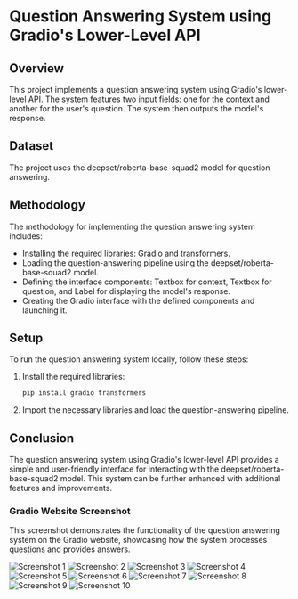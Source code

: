 # **Question Answering System using Gradio's Lower-Level API**

## Overview

This project implements a question answering system using Gradio's lower-level API. The system features two input fields: one for the context and another for the user's question. The system then outputs the model's response.

## Dataset

The project uses the deepset/roberta-base-squad2 model for question answering.

## Methodology

The methodology for implementing the question answering system includes:

- Installing the required libraries: Gradio and transformers.
- Loading the question-answering pipeline using the deepset/roberta-base-squad2 model.
- Defining the interface components: Textbox for context, Textbox for question, and Label for displaying the model's response.
- Creating the Gradio interface with the defined components and launching it.

## Setup

To run the question answering system locally, follow these steps:

1. Install the required libraries:


   ```bash
   pip install gradio transformers
   
2. Import the necessary libraries and load the question-answering pipeline.


## Conclusion

The question answering system using Gradio's lower-level API provides a simple and user-friendly interface for interacting with the deepset/roberta-base-squad2 model. This system can be further enhanced with additional features and improvements.



### Gradio Website Screenshot

This screenshot demonstrates the functionality of the question answering system on the Gradio website, showcasing how the system processes questions and provides answers.

![Screenshot 1](question-answering-system-using-Gradio-s-lower-level-API/Gradiositescreenshots/crypo1.png)
![Screenshot 2](question-answering-system-using-Gradio-s-lower-level-API/Gradiositescreenshots/crypo2.png)
![Screenshot 3](question-answering-system-using-Gradio-s-lower-level-API/Gradiositescreenshots/crypo3.png)
![Screenshot 4](question-answering-system-using-Gradio-s-lower-level-API/Gradiositescreenshots/crypo4.png)
![Screenshot 5](question-answering-system-using-Gradio-s-lower-level-API/Gradiositescreenshots/crypo5.png)
![Screenshot 6](question-answering-system-using-Gradio-s-lower-level-API/Gradiositescreenshots/crypo6.png)
![Screenshot 7](question-answering-system-using-Gradio-s-lower-level-API/Gradiositescreenshots/crypo7.png)
![Screenshot 8](question-answering-system-using-Gradio-s-lower-level-API/Gradiositescreenshots/crypo8.png)
![Screenshot 9](question-answering-system-using-Gradio-s-lower-level-API/Gradiositescreenshots/crypo9.png)
![Screenshot 10](question-answering-system-using-Gradio-s-lower-level-API/Gradiositescreenshots/crypo10.png)


